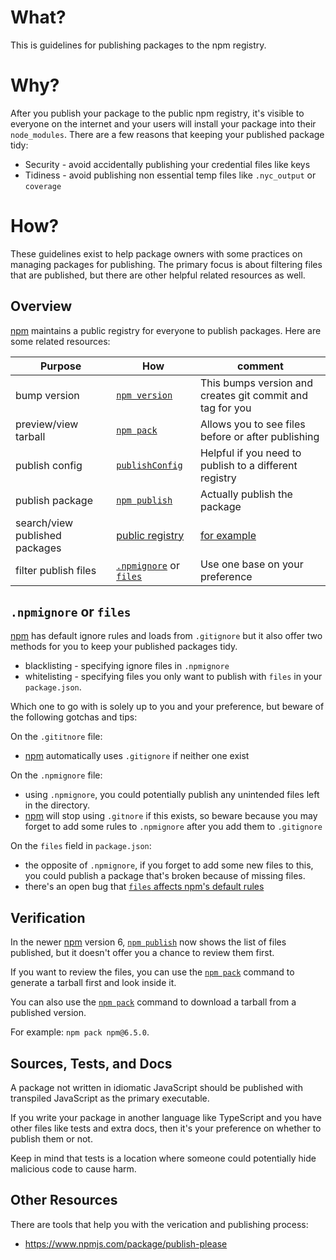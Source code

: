 # What?

This is guidelines for publishing packages to the npm registry.

# Why?

After you publish your package to the public npm registry, it's visible to everyone on the internet and your users will install your package into their `node_modules`.  There are a few reasons that keeping your published package tidy:

- Security - avoid accidentally publishing your credential files like keys
- Tidiness - avoid publishing non essential temp files like `.nyc_output` or `coverage`

# How?

These guidelines exist to help package owners with some practices on managing packages for publishing.  The primary focus is about filtering files that are published, but there are other helpful related resources as well.

## Overview

[npm] maintains a public registry for everyone to publish packages.  Here are some related resources:

| Purpose                        | How                         | comment                                                   |
| ------------------------------ | --------------------------- | --------------------------------------------------------- |
| bump version                   | [`npm version`]             | This bumps version and creates git commit and tag for you |
| preview/view tarball           | [`npm pack`]                | Allows you to see files before or after publishing        |
| publish config                 | [`publishConfig`]           | Helpful if you need to publish to a different registry    |
| publish package                | [`npm publish`]             | Actually publish the package                              |
| search/view published packages | [public registry]           | [for example](https://www.npmjs.com/package/npm)          |
| filter publish files           | [`.npmignore`] or [`files`] | Use one base on your preference                           |

## `.npmignore` or `files`

[npm] has default ignore rules and loads from `.gitignore` but it also offer two methods for you to keep your published packages tidy.

- blacklisting - specifying ignore files in `.npmignore`
- whitelisting - specifying files you only want to publish with `files` in your `package.json`.

Which one to go with is solely up to you and your preference, but beware of the following gotchas and tips:

On the `.gititnore` file:

- [npm] automatically uses `.gitignore` if neither one exist

On the `.npmignore` file:

- using `.npmignore`, you could potentially publish any unintended files left in the directory.
- [npm] will stop using `.gitnore` if this exists, so beware because you may forget to add some rules to `.npmignore` after you add them to `.gitignore`

On the `files` field in `package.json`:

- the opposite of `.npmignore`, if you forget to add some new files to this, you could publish a package that's broken because of missing files.
- there's an open bug that [`files` affects npm's default rules](https://npm.community/t/ds-store-files-show-up-after-npm-publish/831/4)

## Verification

In the newer [npm] version 6, [`npm publish`] now shows the list of files published, but it doesn't offer you a chance to review them first.

If you want to review the files, you can use the [`npm pack`] command to generate a tarball first and look inside it.

You can also use the [`npm pack`] command to download a tarball from a published version.

For example: `npm pack npm@6.5.0`.

## Sources, Tests, and Docs

A package not written in idiomatic JavaScript should be published with transpiled JavaScript as the primary executable.

If you write your package in another language like TypeScript and you have other files like tests and extra docs, then it's your preference on whether to publish them or not.

Keep in mind that tests is a location where someone could potentially hide malicious code to cause harm.

## Other Resources

There are tools that help you with the verication and publishing process:

- https://www.npmjs.com/package/publish-please


[npm]: https://www.npmjs.com/
[`npm version`]: https://docs.npmjs.com/cli/version
[`npm publish`]: https://docs.npmjs.com/cli/publish
[`npm pack`]: https://docs.npmjs.com/cli/pack
[`publishConfig`]: https://docs.npmjs.com/files/package.json#publishconfig
[public registry]: https://www.npmjs.com/
[`.npmignore`]: https://docs.npmjs.com/misc/developers#keeping-files-out-of-your-package
[`files`]: https://docs.npmjs.com/files/package.json#files

